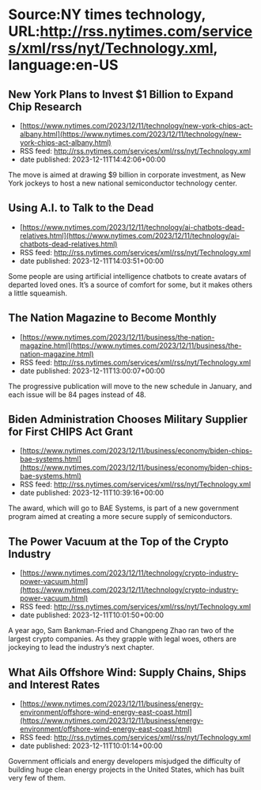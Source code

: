 # Source:NY times technology, URL:http://rss.nytimes.com/services/xml/rss/nyt/Technology.xml, language:en-US

## New York Plans to Invest $1 Billion to Expand Chip Research
 - [https://www.nytimes.com/2023/12/11/technology/new-york-chips-act-albany.html](https://www.nytimes.com/2023/12/11/technology/new-york-chips-act-albany.html)
 - RSS feed: http://rss.nytimes.com/services/xml/rss/nyt/Technology.xml
 - date published: 2023-12-11T14:42:06+00:00

The move is aimed at drawing $9 billion in corporate investment, as New York jockeys to host a new national semiconductor technology center.

## Using A.I. to Talk to the Dead
 - [https://www.nytimes.com/2023/12/11/technology/ai-chatbots-dead-relatives.html](https://www.nytimes.com/2023/12/11/technology/ai-chatbots-dead-relatives.html)
 - RSS feed: http://rss.nytimes.com/services/xml/rss/nyt/Technology.xml
 - date published: 2023-12-11T14:03:51+00:00

Some people are using artificial intelligence chatbots to create avatars of departed loved ones. It’s a source of comfort for some, but it makes others a little squeamish.

## The Nation Magazine to Become Monthly
 - [https://www.nytimes.com/2023/12/11/business/the-nation-magazine.html](https://www.nytimes.com/2023/12/11/business/the-nation-magazine.html)
 - RSS feed: http://rss.nytimes.com/services/xml/rss/nyt/Technology.xml
 - date published: 2023-12-11T13:00:07+00:00

The progressive publication will move to the new schedule in January, and each issue will be 84 pages instead of 48.

## Biden Administration Chooses Military Supplier for First CHIPS Act Grant
 - [https://www.nytimes.com/2023/12/11/business/economy/biden-chips-bae-systems.html](https://www.nytimes.com/2023/12/11/business/economy/biden-chips-bae-systems.html)
 - RSS feed: http://rss.nytimes.com/services/xml/rss/nyt/Technology.xml
 - date published: 2023-12-11T10:39:16+00:00

The award, which will go to BAE Systems, is part of a new government program aimed at creating a more secure supply of semiconductors.

## The Power Vacuum at the Top of the Crypto Industry
 - [https://www.nytimes.com/2023/12/11/technology/crypto-industry-power-vacuum.html](https://www.nytimes.com/2023/12/11/technology/crypto-industry-power-vacuum.html)
 - RSS feed: http://rss.nytimes.com/services/xml/rss/nyt/Technology.xml
 - date published: 2023-12-11T10:01:50+00:00

A year ago, Sam Bankman-Fried and Changpeng Zhao ran two of the largest crypto companies. As they grapple with legal woes, others are jockeying to lead the industry’s next chapter.

## What Ails Offshore Wind: Supply Chains, Ships and Interest Rates
 - [https://www.nytimes.com/2023/12/11/business/energy-environment/offshore-wind-energy-east-coast.html](https://www.nytimes.com/2023/12/11/business/energy-environment/offshore-wind-energy-east-coast.html)
 - RSS feed: http://rss.nytimes.com/services/xml/rss/nyt/Technology.xml
 - date published: 2023-12-11T10:01:14+00:00

Government officials and energy developers misjudged the difficulty of building huge clean energy projects in the United States, which has built very few of them.

